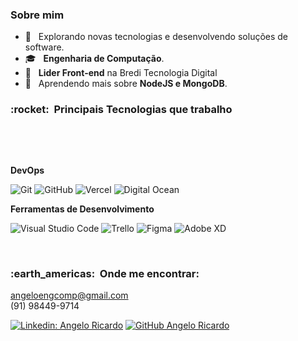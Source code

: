 

<h3>Sobre mim </h3>

- 🤔 &nbsp; Explorando novas tecnologias e desenvolvendo soluções de software.
- 🎓 &nbsp; **Engenharia de Computação**.
- 💼 &nbsp; **Lider Front-end** na Bredi Tecnologia Digital
- 🌱 &nbsp; Aprendendo mais sobre **NodeJS e MongoDB**.

<h3> :rocket: &nbsp;Principais Tecnologias que trabalho </h3>

 <img alt="" src="https://img.shields.io/badge/Next.JS-blueviolet.svg?style=for-the-badge&logo=Next.js&labelColor=000000&logoWidth=20">  <img alt="" src="https://img.shields.io/badge/React.JS-blueviolet.svg?style=for-the-badge&logo=React&labelColor=000000&logoWidth=20">  <img alt="" src="https://img.shields.io/badge/React%20Native-blueviolet.svg?style=for-the-badge&logo=React&labelColor=000000&logoWidth=20">  <img alt="" src="https://img.shields.io/badge/Laravel-blueviolet.svg?style=for-the-badge&logo=Laravel&labelColor=000000&logoWidth=20">  <img alt="" src="https://img.shields.io/badge/Node.Js-blueviolet.svg?style=for-the-badge&logo=Node.Js&labelColor=000000&logoWidth=20">  <img alt="" src="https://img.shields.io/badge/Typescript-blueviolet.svg?style=for-the-badge&logo=Typescript&labelColor=000000&logoWidth=20">  
 
  <img alt="" src="https://img.shields.io/badge/Tailwindcss-blueviolet.svg?style=for-the-badge&logo=Tailwindcss&labelColor=000000&logoWidth=20">  <img alt="" src="https://img.shields.io/badge/Bootstrap-blueviolet.svg?style=for-the-badge&logo=bootstrap&labelColor=000000&logoWidth=20"> <img alt="" src="https://img.shields.io/badge/Styled%20Components-blueviolet.svg?style=for-the-badge&logo=styled-components&labelColor=000000&logoWidth=20">  





**DevOps**

  ![Git](https://img.shields.io/badge/-Git-333333?style=flat&logo=git)
  ![GitHub](https://img.shields.io/badge/-GitHub-333333?style=flat&logo=github)
    ![Vercel](https://img.shields.io/badge/-Vercel-333333?style=flat&logo=vercel)
    ![Digital Ocean](https://img.shields.io/badge/-Digital%20Ocean-333333?style=flat&logo=digitalocean)

**Ferramentas de Desenvolvimento**

  ![Visual Studio Code](https://img.shields.io/badge/-Visual%20Studio%20Code-333333?style=flat&logo=visual-studio-code&logoColor=007ACC) 
  ![Trello](https://img.shields.io/badge/-Trello-333333?style=flat&logo=trello&logoColor=007ACC)
  ![Figma](https://img.shields.io/badge/-Figma-333333?style=flat&logo=figma&logoColor=007ACC)
  ![Adobe XD](https://img.shields.io/badge/-Adobe%20XD-333333?style=flat&logo=adobe-xd&logoColor=007ACC)

<br/>


<!-- ![Anurag's GitHub stats](https://github-readme-stats.vercel.app/api?username=angeloricardoweb&show_icons=true&theme=tokyonight)

<img align="center" src="https://github-readme-streak-stats.herokuapp.com/?user=angeloricardoweb&theme=tokyonight&border=ffffff" alt="Streak" title="Streak" width="440px" />
 -->

<!-- [![Top Langs](https://github-readme-stats.vercel.app/api/top-langs/?username=angeloricardoweb&layout=compact&theme=tokyonight)](https://github.com/angeloricardoweb/github-readme-stats)

 -->

<h3> :earth_americas: &nbsp;Onde me encontrar: </h3> 

angeloengcomp@gmail.com <br>
(91) 98449-9714

[![Linkedin: Angelo Ricardo](https://img.shields.io/badge/-AngeloRicardo-blue?style=flat-square&logo=Linkedin&logoColor=white&link=https://www.linkedin.com/in/angelo-ricardo-8583881a1/)](https://www.linkedin.com/in/angelo-ricardo-8583881a1/)
[![GitHub Angelo Ricardo]( https://img.shields.io/github/followers/angeloricardoweb?label=follow&style=social)](https://github.com/angeloricardoweb)

